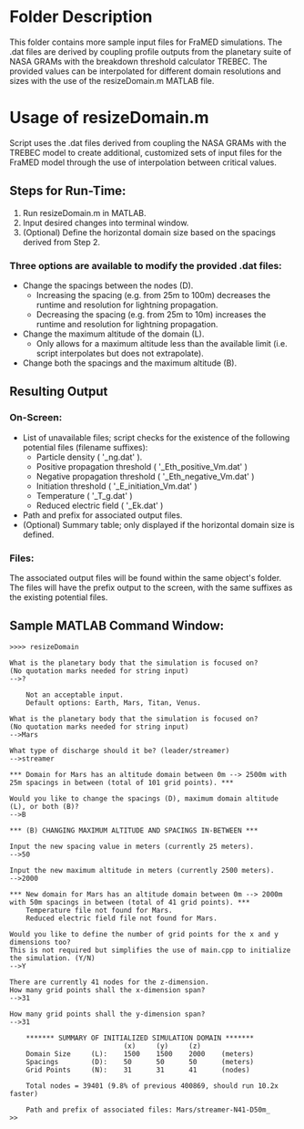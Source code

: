 # Folder Description
This folder contains more sample input files for FraMED simulations. The .dat files are derived by coupling profile outputs from the planetary suite of NASA GRAMs with the breakdown threshold calculator TREBEC. The provided values can be interpolated for different domain resolutions and sizes with the use of the resizeDomain.m MATLAB file.

# Usage of resizeDomain.m 
Script uses the .dat files derived from coupling the NASA GRAMs with the TREBEC model to create additional, customized sets of input files for the FraMED model through the use of interpolation between critical values.

## Steps for Run-Time:
1. Run resizeDomain.m in MATLAB.
2. Input desired changes into terminal window.
3. (Optional) Define the horizontal domain size based on the spacings derived from Step 2.

### Three options are available to modify the provided .dat files:
- Change the spacings between the nodes (D).
  - Increasing the spacing (e.g. from 25m to 100m) decreases the runtime and resolution for lightning propagation.
  - Decreasing the spacing (e.g. from 25m to 10m) increases the runtime and resolution for lightning propagation.
- Change the maximum altitude of the domain (L).
  - Only allows for a maximum altitude less than the available limit (i.e. script interpolates but does not extrapolate).
- Change both the spacings and the maximum altitude (B).
   
## Resulting Output
### On-Screen:
- List of unavailable files; script checks for the existence of the following potential files (filename suffixes): 
  - Particle density ( '_ng.dat' ).
  - Positive propagation threshold ( '_Eth_positive_Vm.dat' )
  - Negative propagation threshold ( '_Eth_negative_Vm.dat' )
  - Initiation threshold ( '_E_initiation_Vm.dat' )
  - Temperature ( '_T_g.dat' )
  - Reduced electric field ( '_Ek.dat' )
- Path and prefix for associated output files.
- (Optional) Summary table; only displayed if the horizontal domain size is defined.

### Files:
The associated output files will be found within the same object's folder. The files will have the prefix output to the screen, with the same suffixes as the existing potential files.

## Sample MATLAB Command Window:

````{verbatim}
>>>> resizeDomain

What is the planetary body that the simulation is focused on?
(No quotation marks needed for string input)
-->?

	Not an acceptable input.
	Default options: Earth, Mars, Titan, Venus.

What is the planetary body that the simulation is focused on?
(No quotation marks needed for string input)
-->Mars

What type of discharge should it be? (leader/streamer)
-->streamer

*** Domain for Mars has an altitude domain between 0m --> 2500m with 25m spacings in between (total of 101 grid points). ***

Would you like to change the spacings (D), maximum domain altitude (L), or both (B)?
-->B

*** (B) CHANGING MAXIMUM ALTITUDE AND SPACINGS IN-BETWEEN ***

Input the new spacing value in meters (currently 25 meters).
-->50

Input the new maximum altitude in meters (currently 2500 meters).
-->2000

*** New domain for Mars has an altitude domain between 0m --> 2000m with 50m spacings in between (total of 41 grid points). ***
	Temperature file not found for Mars.
	Reduced electric field file not found for Mars.

Would you like to define the number of grid points for the x and y dimensions too?
This is not required but simplifies the use of main.cpp to initialize the simulation. (Y/N)
-->Y

There are currently 41 nodes for the z-dimension.
How many grid points shall the x-dimension span?
-->31

How many grid points shall the y-dimension span?
-->31

	******* SUMMARY OF INITIALIZED SIMULATION DOMAIN *******
				            (x)	    (y)	    (z)
	Domain Size 	(L):	1500	1500	2000	(meters)
	Spacings 	    (D):	50	    50	    50	    (meters)
	Grid Points 	(N):	31	    31	    41	    (nodes)

	Total nodes = 39401	(9.8% of previous 400869, should run 10.2x faster)

	Path and prefix of associated files: Mars/streamer-N41-D50m_
>> 
````